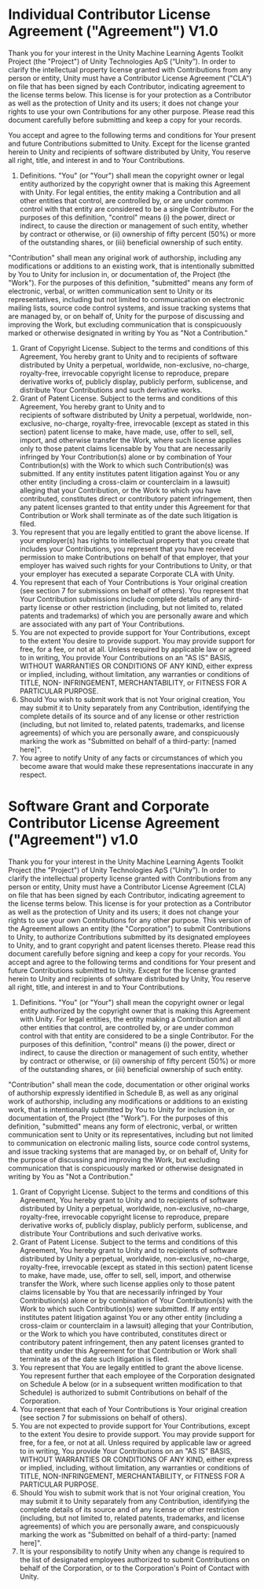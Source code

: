 # Individual Contributor License Agreement ("Agreement") V1.0

Thank you for your interest in the Unity Machine Learning Agents Toolkit Project (the "Project") of Unity Technologies ApS (“Unity”). In order to clarify the intellectual property license granted with Contributions from any person or entity, Unity must have a Contributor License Agreement ("CLA") on file that has been signed by each Contributor, indicating agreement to the license terms below. This license is for your protection as a Contributor as well as the protection of Unity and its users; it does not change your rights to use your own Contributions for any other purpose. Please read this document carefully before submitting and keep a copy for your records.

You accept and agree to the following terms and conditions for Your present and future Contributions submitted to Unity. Except for the license granted herein to Unity and recipients of software distributed by Unity, You reserve all right, title, and interest in and to Your Contributions.

1. Definitions. "You" (or "Your") shall mean the copyright owner or legal entity authorized by the copyright owner 
that is making this Agreement with Unity. For legal entities, the entity making a Contribution and all other entities that control, are controlled by, or are under common control with that entity are considered to be a single Contributor. For the purposes of this definition, "control" means (i) the power, direct or indirect, to cause the direction or management of such entity, whether by contract or otherwise, or (ii) ownership of fifty percent (50%) or more of the outstanding shares, or (iii) beneficial ownership of such entity.

"Contribution" shall mean any original work of authorship, including any modifications or additions to an existing work, that is intentionally submitted by You to Unity for inclusion in, or documentation of, the Project (the "Work"). For the purposes of this definition, "submitted" means any form of electronic, verbal, or written communication sent to Unity or its representatives, including but not limited to communication on electronic mailing lists, source code control systems, and issue tracking systems that are managed by, or on behalf of, Unity for the purpose of discussing and improving the Work, but excluding communication that is conspicuously marked or otherwise designated in writing by You as "Not a Contribution."

1. Grant of Copyright License. Subject to the terms and conditions of this Agreement, You hereby grant to Unity and 
   to  recipients of software distributed by Unity a perpetual, worldwide, non-exclusive, no-charge, royalty-free, irrevocable copyright license to reproduce, prepare derivative works of, publicly display, publicly perform, sublicense, and distribute Your Contributions and such derivative works.
1. Grant of Patent License. Subject to the terms and conditions of this Agreement, You hereby grant to Unity and to  
   recipients of software distributed by Unity a perpetual, worldwide, non-exclusive, no-charge, royalty-free, irrevocable (except as stated in this section) patent license to make, have made, use, offer to sell, sell, import, and otherwise transfer the Work, where such license applies only to those patent claims licensable by You that are necessarily infringed by Your Contribution(s) alone or by combination of Your Contribution(s) with the Work to which such Contribution(s) was submitted. If any entity institutes patent litigation against You or any other entity (including a cross-claim or counterclaim in a lawsuit) alleging that your Contribution, or the Work to which you have contributed, constitutes direct or contributory patent infringement, then any patent licenses granted to that entity under this Agreement for that Contribution or Work shall terminate as of the date such litigation is filed.
1. You represent that you are legally entitled to grant the above license. If your employer(s) has rights to 
   intellectual property that you create that includes your Contributions, you represent that you have received permission to make Contributions on behalf of that employer, that your employer has waived such rights for your Contributions to Unity, or that your employer has executed a separate Corporate CLA with Unity.
1. You represent that each of Your Contributions is Your original creation (see section 7 for submissions on behalf of others). You represent that Your Contribution submissions include complete details of any third-party license or other restriction (including, but not limited to, related patents and trademarks) of which you are personally aware and which are associated with any part of Your Contributions.
1. You are not expected to provide support for Your Contributions, except to the extent You desire to provide support. You may provide support for free, for a fee, or not at all. Unless required by applicable law or agreed to in writing, You provide Your Contributions on an "AS IS" BASIS, WITHOUT WARRANTIES OR CONDITIONS OF ANY KIND, either express or implied, including, without limitation, any warranties or conditions of TITLE, NON- INFRINGEMENT, MERCHANTABILITY, or FITNESS FOR A PARTICULAR PURPOSE.
1. Should You wish to submit work that is not Your original creation, You may submit it to Unity separately from any Contribution, identifying the complete details of its source and of any license or other restriction (including, but not limited to, related patents, trademarks, and license agreements) of which you are personally aware, and conspicuously marking the work as "Submitted on behalf of a third-party: [named here]".
1. You agree to notify Unity of any facts or circumstances of which you become aware that would make these representations inaccurate in any respect.

# Software Grant and Corporate Contributor License Agreement ("Agreement") v1.0

Thank you for your interest in the Unity Machine Learning Agents Toolkit Project (the "Project") of Unity Technologies ApS (“Unity”). In order to clarify the intellectual property license granted with Contributions from any person or entity, Unity must have a Contributor License Agreement (CLA) on file that has been signed by each Contributor, indicating agreement to the license terms below. This license is for your protection as a Contributor as well as the protection of Unity and its users; it does not change your rights to use your own Contributions for any other purpose. This version of the Agreement allows an entity (the "Corporation") to submit Contributions to Unity, to authorize Contributions submitted by its designated employees to Unity, and to grant copyright and patent licenses thereto. Please read this document carefully before signing and keep a copy for your records. You accept and agree to the following terms and conditions for Your present and future Contributions submitted to Unity. Except for the license granted herein to Unity and recipients of software distributed by Unity, You reserve all right, title, and interest in and to Your Contributions.

1. Definitions. "You" (or "Your") shall mean the copyright owner or legal entity authorized by the copyright owner 
that is making this Agreement with Unity. For legal entities, the entity making a Contribution and all other entities that control, are controlled by, or are under common control with that entity are considered to be a single Contributor. For the purposes of this definition, "control" means (i) the power, direct or indirect, to cause the direction or management of such entity, whether by contract or otherwise, or (ii) ownership of fifty percent (50%) or more of the outstanding shares, or (iii) beneficial ownership of such entity.

"Contribution" shall mean the code, documentation or other original works of authorship expressly identified in Schedule B, as well as any original work of authorship, including any modifications or additions to an existing work, that is intentionally submitted by You to Unity for inclusion in, or documentation of, the Project (the "Work"). For the purposes of this definition, "submitted" means any form of electronic, verbal, or written communication sent to Unity or its representatives, including but not limited to communication on electronic mailing lists, source code control systems, and issue tracking systems that are managed by, or on behalf of, Unity for the purpose of discussing and improving the Work, but excluding communication that is conspicuously marked or otherwise designated in writing by You as "Not a Contribution."

1. Grant of Copyright License. Subject to the terms and conditions of this Agreement, You hereby grant to Unity and to recipients of software distributed by Unity a perpetual, worldwide, non-exclusive, no-charge, royalty-free, irrevocable copyright license to reproduce, prepare derivative works of, publicly display, publicly perform, sublicense, and distribute Your Contributions and such derivative works.
1. Grant of Patent License. Subject to the terms and conditions of this Agreement, You hereby grant to Unity and to recipients of software distributed by Unity a perpetual, worldwide, non-exclusive, no-charge, royalty-free, irrevocable (except as stated in this section) patent license to make, have made, use, offer to sell, sell, import, and otherwise transfer the Work, where such license applies only to those patent claims licensable by You that are necessarily infringed by Your Contribution(s) alone or by combination of Your Contribution(s) with the Work to which such Contribution(s) were submitted. If any entity institutes patent litigation against You or any other entity (including a cross-claim or counterclaim in a lawsuit) alleging that your Contribution, or the Work to which you have contributed, constitutes direct or contributory patent infringement, then any patent licenses granted to that entity under this Agreement for that Contribution or Work shall terminate as of the date such litigation is filed.
1. You represent that You are legally entitled to grant the above license. You represent further that each employee of the Corporation designated on Schedule A below (or in a subsequent written modification to that Schedule) is authorized to submit Contributions on behalf of the Corporation.
1. You represent that each of Your Contributions is Your original creation (see section 7 for submissions on behalf of others).
1. You are not expected to provide support for Your Contributions, except to the extent You desire to provide support. You may provide support for free, for a fee, or not at all. Unless required by applicable law or agreed to in writing, You provide Your Contributions on an "AS IS" BASIS, WITHOUT WARRANTIES OR CONDITIONS OF ANY KIND, either express or implied, including, without limitation, any warranties or conditions of TITLE, NON-INFRINGEMENT, MERCHANTABILITY, or FITNESS FOR A PARTICULAR PURPOSE.
1. Should You wish to submit work that is not Your original creation, You may submit it to Unity separately from any Contribution, identifying the complete details of its source and of any license or other restriction (including, but not limited to, related patents, trademarks, and license agreements) of which you are personally aware, and conspicuously marking the work as "Submitted on behalf of a third-party: [named here]".
1. It is your responsibility to notify Unity when any change is required to the list of designated employees authorized to submit Contributions on behalf of the Corporation, or to the Corporation's Point of Contact with Unity.


